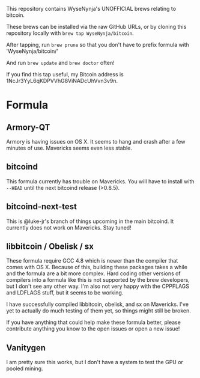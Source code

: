 This repository contains WyseNynja's UNOFFICIAL brews relating to bitcoin.

These brews can be installed via the raw GitHub URLs, or by cloning this
repository locally with `brew tap WyseNynja/bitcoin`.

After tapping, run `brew prune` so that you don't have to prefix formula with 'WyseNynja/bitcoin/'

And run `brew update` and `brew doctor` often!

If you find this tap useful, my Bitcoin address is 1NcJr3YyL6qKDPVVhG8ViNADcUhVvn3v9n.

# Formula

## Armory-QT

Armory is having issues on OS X.  It seems to hang and crash after a few minutes of use.  Mavericks seems even less stable.

## bitcoind

This formula currently has trouble on Mavericks.  You will have to install with `--HEAD` until the next bitcoind release (>0.8.5).

## bitcoind-next-test

This is @luke-jr's branch of things upcoming in the main bitcoind.  It currently does not work on Mavericks.  Stay tuned!

## libbitcoin / Obelisk / sx

These formula require GCC 4.8 which is newer than the compiler that comes with OS X.  Because of this, building these packages takes a while and the formula are a bit more complex.  Hard coding other versions of compilers into a formula like this is not supported by the brew developers, but I don't see any other way.  I'm also not very happy with the CPPFLAGS and LDFLAGS stuff, but it seems to be working.

I have successfully compiled libbitcoin, obelisk, and sx on Mavericks.  I've yet to actually do much testing of them yet, so things might still be broken.

If you have anything that could help make these formula better, please contribute anything you know to the open issues or open a new issue!

## Vanitygen

I am pretty sure this works, but I don't have a system to test the GPU or pooled mining.
